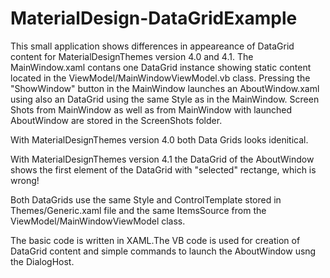 # MaterialDesign-DataGridExample
This small application shows differences in appeareance of DataGrid content for MaterialDesignThemes version 4.0 and 4.1.
The MainWindow.xaml contans one DataGrid instance showing static content located in the ViewModel/MainWindowViewModel.vb class. Pressing the "ShowWindow" button in the MainWindow 
launches an AboutWindow.xaml using also an DataGrid using the same Style as in the MainWindow. Screen Shots from MainWindow as well as from MainWindow with launched AboutWindow 
are stored in the ScreenShots folder.

With MaterialDesignThemes version 4.0 both Data Grids looks idenitical.

With MaterialDesignThemes version 4.1 the DataGrid of the AboutWindow shows the first element of the DataGrid with "selected" rectange, which is wrong!

Both DataGrids use the same Style and ControlTemplate stored in Themes/Generic.xaml file and the same ItemsSource from the ViewModel/MainWindowViewModel class.

The basic code is written in XAML.The VB code is used for creation of DataGrid content and simple commands to launch the AboutWindow usng the DialogHost.

